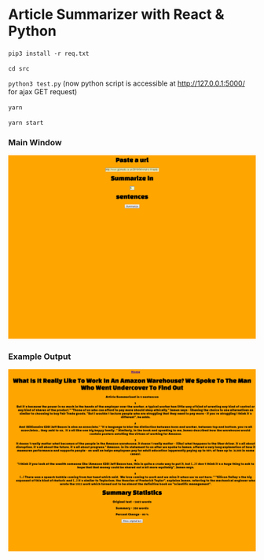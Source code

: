 # Article Summarizer with React & Python

`pip3 install -r req.txt`

[comment]: <> (installs beautifulsoup4 flask nltk requests)

`cd src`

`python3 test.py`
(now python script is accessible at http://127.0.0.1:5000/ for ajax GET request)

`yarn`

`yarn start`

### Main Window

![alt text](screenshots/main_window.png)

### Example Output

![alt text](screenshots/output_window.png)